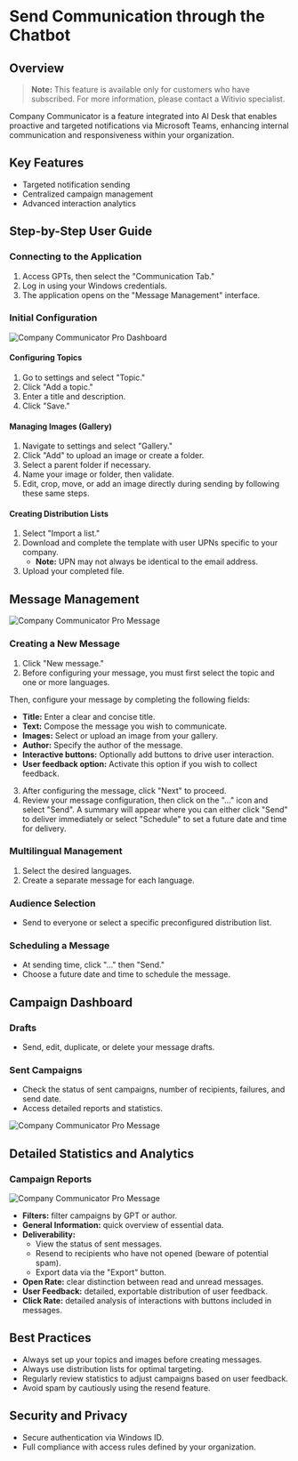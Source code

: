 # Send Communication through the Chatbot

## Overview
> **Note:** This feature is available only for customers who have subscribed. For more information, please contact a Witivio specialist.

Company Communicator is a feature integrated into AI Desk that enables proactive and targeted notifications via Microsoft Teams, enhancing internal communication and responsiveness within your organization.

## Key Features
- Targeted notification sending
- Centralized campaign management
- Advanced interaction analytics

## Step-by-Step User Guide

### Connecting to the Application
1. Access GPTs, then select the "Communication Tab."
2. Log in using your Windows credentials.
3. The application opens on the "Message Management" interface.

### Initial Configuration
![Company Communicator Pro Dashboard](/assets/img/gpt/ccp-dashboard.png)

#### Configuring Topics

1. Go to settings and select "Topic."
2. Click "Add a topic."
3. Enter a title and description.
4. Click "Save."

#### Managing Images (Gallery)
1. Navigate to settings and select "Gallery."
2. Click "Add" to upload an image or create a folder.
3. Select a parent folder if necessary.
4. Name your image or folder, then validate.
5. Edit, crop, move, or add an image directly during sending by following these same steps.

#### Creating Distribution Lists
1. Select "Import a list."
2. Download and complete the template with user UPNs specific to your company.
   - **Note:** UPN may not always be identical to the email address.
3. Upload your completed file.

## Message Management
![Company Communicator Pro Message](/assets/img/gpt/ccp-message.png)

### Creating a New Message
1. Click "New message."
2. Before configuring your message, you must first select the topic and one or more languages.

Then, configure your message by completing the following fields:
   - **Title:** Enter a clear and concise title.
   - **Text:** Compose the message you wish to communicate.
   - **Images:** Select or upload an image from your gallery.
   - **Author:** Specify the author of the message.
   - **Interactive buttons:** Optionally add buttons to drive user interaction.
   - **User feedback option:** Activate this option if you wish to collect feedback.
3. After configuring the message, click "Next" to proceed.
4. Review your message configuration, then click on the "..." icon and select "Send". A summary will appear where you can either click "Send" to deliver immediately or select "Schedule" to set a future date and time for delivery.

### Multilingual Management
1. Select the desired languages.
2. Create a separate message for each language.

### Audience Selection
- Send to everyone or select a specific preconfigured distribution list.

### Scheduling a Message
- At sending time, click "..." then "Send."
- Choose a future date and time to schedule the message.

## Campaign Dashboard

### Drafts
- Send, edit, duplicate, or delete your message drafts.

### Sent Campaigns
- Check the status of sent campaigns, number of recipients, failures, and send date.
- Access detailed reports and statistics.

![Company Communicator Pro Message](/assets/img/gpt/ccp-teams.png)

## Detailed Statistics and Analytics

### Campaign Reports
![Company Communicator Pro Message](/assets/img/gpt/ccp-statistics.png)
- **Filters:** filter campaigns by GPT or author.
- **General Information:** quick overview of essential data.
- **Deliverability:**
  - View the status of sent messages.
  - Resend to recipients who have not opened (beware of potential spam).
  - Export data via the "Export" button.
- **Open Rate:** clear distinction between read and unread messages.
- **User Feedback:** detailed, exportable distribution of user feedback.
- **Click Rate:** detailed analysis of interactions with buttons included in messages.

## Best Practices
- Always set up your topics and images before creating messages.
- Always use distribution lists for optimal targeting.
- Regularly review statistics to adjust campaigns based on user feedback.
- Avoid spam by cautiously using the resend feature.

## Security and Privacy
- Secure authentication via Windows ID.
- Full compliance with access rules defined by your organization.